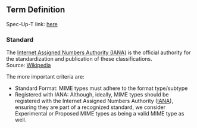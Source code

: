 ## Term Definition

Spec-Up-T link: <a href='https://weboftrust.github.io/WOT-terms/docs/glossary/media-type'>here</a>

### Standard

The [Internet Assigned Numbers Authority (IANA)](https://en.wikipedia.org/wiki/Internet_Assigned_Numbers_Authority) is the official authority for the standardization and publication of these classifications.  
Source: [Wikipedia](https://en.wikipedia.org/wiki/Media_type)

The more important criteria are:
- Standard Format: MIME types must adhere to the format type/subtype
- Registered with IANA: Although, ideally, MIME types should be registered with the Internet Assigned Numbers Authority ([IANA](IANA)), ensuring they are part of a recognized standard, we consider Experimental or Proposed MIME types as being a valid MIME type as well.
